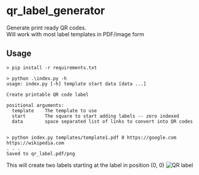 # qr_label_generator
Generate print ready QR codes.  
Will work with most label templates in PDF/image form

## Usage
```
> pip install -r requirements.txt

> python .\index.py -h  
usage: index.py [-h] template start data [data ...]

Create printable QR code label

positional arguments:
  template    The template to use
  start       The square to start adding labels -- zero indexed
  data        space separated list of links to convert into QR codes


> python index.py templates/template1.pdf 0 https://google.com https://wikipedia.com
. . .
Saved to qr_label.pdf/png
```

This will create two labels starting at the label in position (0, 0)
![QR label](templates/qr_label.png)
